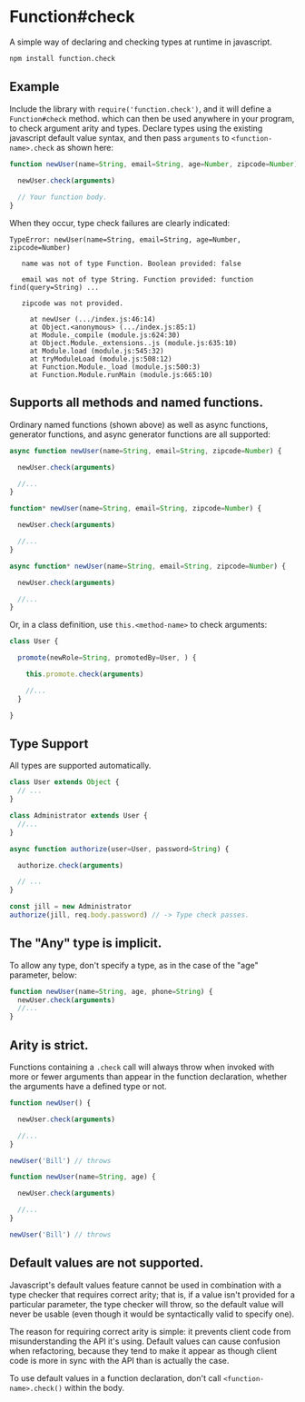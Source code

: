 # Function#check
A simple way of declaring and checking types at runtime in javascript.

```sh
npm install function.check
```

## Example
Include the library with `require('function.check')`, and it will define a `Function#check` method. which can then be used anywhere in your program, to check argument arity and types. Declare types using the existing javascript default value syntax, and then pass `arguments` to `<function-name>.check` as shown here:

```js
function newUser(name=String, email=String, age=Number, zipcode=Number) {
  
  newUser.check(arguments)

  // Your function body.
}
```

When they occur, type check failures are clearly indicated:

```
TypeError: newUser(name=String, email=String, age=Number, zipcode=Number)

   name was not of type Function. Boolean provided: false

   email was not of type String. Function provided: function find(query=String) ...

   zipcode was not provided.

     at newUser (.../index.js:46:14)
     at Object.<anonymous> (.../index.js:85:1)
     at Module._compile (module.js:624:30)
     at Object.Module._extensions..js (module.js:635:10)
     at Module.load (module.js:545:32)
     at tryModuleLoad (module.js:508:12)
     at Function.Module._load (module.js:500:3)
     at Function.Module.runMain (module.js:665:10)
```

## Supports all methods and named functions.
Ordinary named functions (shown above) as well as async functions, generator functions, and async generator functions are all supported:

```js
async function newUser(name=String, email=String, zipcode=Number) {

  newUser.check(arguments)

  //...
}

function* newUser(name=String, email=String, zipcode=Number) {

  newUser.check(arguments)

  //...
}

async function* newUser(name=String, email=String, zipcode=Number) {

  newUser.check(arguments)

  //...
}
```

Or, in a class definition, use `this.<method-name>` to check arguments: 

```js
class User {

  promote(newRole=String, promotedBy=User, ) {

    this.promote.check(arguments)

    //...
  }

}
```

## Type Support
All types are supported automatically.

```js
class User extends Object {
  // ...
}

class Administrator extends User {
  //...
}

async function authorize(user=User, password=String) {

  authorize.check(arguments)

  // ...
}

const jill = new Administrator
authorize(jill, req.body.password) // -> Type check passes.
```

## The "Any" type is implicit.
To allow any type, don't specify a type, as in the case of the "age" parameter, below:

```js
function newUser(name=String, age, phone=String) {
  newUser.check(arguments)
  //...
} 
```

## Arity is strict.
Functions containing a `.check` call will always throw when invoked with more or fewer arguments than appear in the function declaration, whether the arguments have a defined type or not.

```js
function newUser() {

  newUser.check(arguments)

  //...
}

newUser('Bill') // throws

function newUser(name=String, age) {

  newUser.check(arguments)

  //...
}

newUser('Bill') // throws
```

## Default values are not supported.
Javascript's default values feature cannot be used in combination with a type checker that requires correct arity; that is, if a value isn't provided for a particular parameter, the type checker will throw, so the default value will never be usable (even though it would be syntactically valid to specify one).

The reason for requiring correct arity is simple: it prevents client code from misunderstanding the API it's using. Default values can cause confusion when refactoring, because they tend to make it appear as though client code is more in sync with the API than is actually the case.

To use default values in a function declaration, don't call `<function-name>.check()` within the body.

